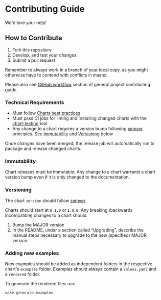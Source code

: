 # Contributing Guide

We'd love your help!

## How to Contribute

1. Fork this repository
1. Develop, and test your changes
1. Submit a pull request

Remember to always work in a branch of your local copy, as you might otherwise
have to contend with conflicts in master.

Please also see [GitHub
workflow](https://github.com/open-telemetry/community/blob/main/CONTRIBUTING.md#github-workflow)
section of general project contributing guide.

### Technical Requirements

* Must follow [Charts best practices](https://helm.sh/docs/topics/chart_best_practices/)
* Must pass CI jobs for linting and installing changed charts with the
  [chart-testing](https://github.com/helm/chart-testing) tool
* Any change to a chart requires a version bump following
  [semver](https://semver.org/) principles. See [Immutability](#immutability)
  and [Versioning](#versioning) below

Once changes have been merged, the release job will automatically run to package
and release changed charts.

### Immutability

Chart releases must be immutable. Any change to a chart warrants a chart version
bump even if it is only changed to the documentation.

### Versioning

The chart `version` should follow [semver](https://semver.org/).

Charts should start at `0.1.0` or `1.0.0`. Any breaking (backwards incompatible)
changes to a chart should:

1. Bump the MAJOR version
2. In the README, under a section called "Upgrading", describe the manual steps
   necessary to upgrade to the new (specified) MAJOR version

### Adding new examples

New examples should be added as independent folders in the respective chart's `examples` folder.  Examples should always contain a `values.yaml` and a `rendered` folder.

To generate the rendered files run:

```console
make generate-examples
```
